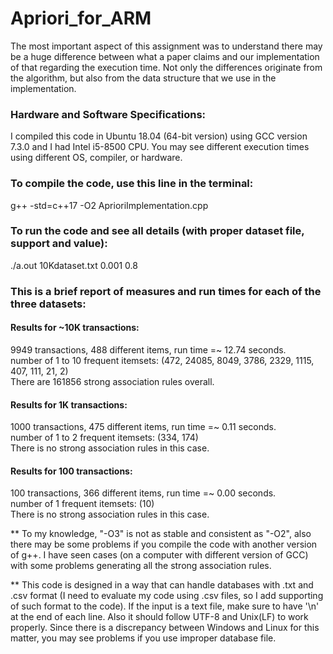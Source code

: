 # Apriori_for_ARM

The most important aspect of this assignment was to understand there may be a huge difference between what a paper claims and our implementation of that regarding the execution time. Not only the differences originate from the algorithm, but also from the data structure that we use in the implementation.

### Hardware and Software Specifications:
I compiled this code in Ubuntu 18.04 (64-bit version) using GCC version 7.3.0 and I had Intel i5-8500 CPU.
You may see different execution times using different OS, compiler, or hardware.

### To compile the code, use this line in the terminal:
g++ -std=c++17 -O2 AprioriImplementation.cpp

### To run the code and see all details (with proper dataset file, support and value):
./a.out 10Kdataset.txt 0.001 0.8

### This is a brief report of measures and run times for each of the three datasets:

#### Results for \~10K transactions:
9949 transactions, 488 different items, run time =~ 12.74 seconds.  
number of 1 to 10 frequent itemsets: (472, 24085, 8049, 3786, 2329, 1115, 407, 111, 21, 2)  
There are 161856 strong association rules overall.


#### Results for 1K transactions:
1000 transactions, 475 different items, run time =~ 0.11 seconds.  
number of 1 to 2 frequent itemsets: (334, 174)  
There is no strong association rules in this case.


#### Results for 100 transactions:
100 transactions, 366 different items, run time =~ 0.00 seconds.  
number of 1 frequent itemsets: (10)  
There is no strong association rules in this case.


** To my knowledge, "-O3" is not as stable and consistent as "-O2", also there
   may be some problems if you compile the code with another version of g++. I
   have seen cases (on a computer with different version of GCC) with some 
   problems generating all the strong association rules.

** This code is designed in a way that can handle databases with .txt and .csv
   format (I need to evaluate my code using .csv files, so I add supporting of
   such format to the code). If the input is a text file, make sure to have '\n'
   at the end of each line. Also it should follow UTF-8 and Unix(LF) to work
   properly. Since there is a discrepancy between Windows and Linux for this
   matter, you may see problems if you use improper database file.
